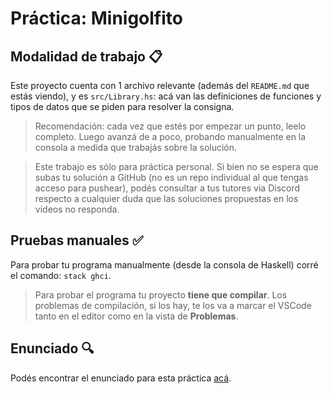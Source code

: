 # Práctica: Minigolfito

## Modalidad de trabajo :clipboard:

Este proyecto cuenta con 1 archivo relevante (además del `README.md` que estás viendo), y es `src/Library.hs`: acá van las definiciones de funciones y tipos de datos que se piden para resolver la consigna.

> Recomendación: cada vez que estés por empezar un punto, leelo completo. Luego avanzá de a poco, probando manualmente en la consola a medida que trabajás sobre la solución.

> Este trabajo es sólo para práctica personal. Si bien no se espera que subas tu solución a GitHub (no es un repo individual al que tengas acceso para pushear), podés consultar a tus tutores via Discord respecto a cualquier duda que las soluciones propuestas en los videos no responda.

## Pruebas manuales :white_check_mark:

Para probar tu programa manualmente (desde la consola de Haskell) corré el comando: `stack ghci`. 

> Para probar el programa tu proyecto **tiene que compilar**. Los problemas de compilación, si los hay, te los va a marcar el VSCode tanto en el editor como en la vista de **Problemas**.

## Enunciado :mag:

Podés encontrar el enunciado para esta práctica [acá](https://docs.google.com/document/d/e/2PACX-1vRkOd4mTaiEPPuDtYK0ln8x3Sswjim0Mioxvbs5zlShAZ2nqDSxpIv9WTsQCgaDq-K7fVako9QHPLD3/pub).